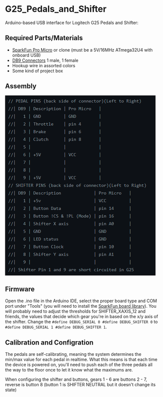 # G25_Pedals_and_Shifter
Arduino-based USB interface for Logitech G25 Pedals and Shifter:

## Required Parts/Materials

* [SparkFun Pro Micro](https://www.sparkfun.com/products/12640) or clone (must be a 5V/16MHz ATmega32U4 with onboard USB)
* [DB9 Connectors](http://www.amazon.com/Female-Male-Solder-Adapter-Connectors/dp/B008MU0OR4/ref=sr_1_1?ie=UTF8&qid=1457291922&sr=8-1&keywords=db9+connectors) 1 male, 1 female
* Hookup wire in assorted colors
* Some kind of project box

## Assembly

![pinout](https://raw.githubusercontent.com/Ziome3eg/G25_Pedals_and_Shifter/master/pinout.png)

## Firmware

Open the .ino file in the Arduino IDE, select the proper board type and COM port under "Tools" (you will need to install the [SparkFun board library](https://github.com/sparkfun/Arduino_Boards)).  You will probably need to adjust the thresholds for SHIFTER_XAXIS_12 and friends, the values that decide which gear you're in based on the x/y axis of the shifter.  Change the `#define DEBUG_SERIAL 0
#define DEBUG_SHIFTER 0` to `#define DEBUG_SERIAL 1
#define DEBUG_SHIFTER 1`.

## Calibration and Configration

The pedals are self-calibrating, meaning the system determines the min/max value for each pedal in realtime.  What this means is that each time the device is powered on, you'll need to push each of the three pedals all the way to the floor once to let it know what the maximums are.

When configuring the shifter and buttons, gears 1 - 6 are buttons 2 - 7, reverse is button 8 (button 1 is SHIFTER NEUTRAL but it doesn't change its state)
